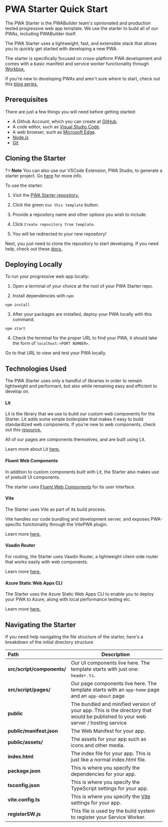 # PWA Starter Quick Start

The PWA Starter is the PWABuilder team's opinionated and production tested progressive web app template. We use the starter to build all of our PWAs, including PWABuilder itself. 

The PWA Starter uses a lightweight, fast, and extensible stack that allows you to quickly get started with developing a new PWA.

The starter is specifically focused on cross-platform PWA development and comes with a basic manifest and service worker functionality through [Workbox.](https://developers.google.com/web/tools/workbox/)

If you're new to developing PWAs and aren't sure where to start, check out this [blog series.](https://microsoft.github.io/win-student-devs/#/)

## Prerequisites

There are just a few things you will need before getting started:

- A Github Account, which you can create at [GitHub](https://github.com/).
- A code editor, such as [Visual Studio Code](https://code.visualstudio.com/).
- A web browser, such as [Microsoft Edge](https://www.microsoft.com/en-us/edge).
- [Node.js](https://docs.microsoft.com/en-us/windows/dev-environment/javascript/nodejs-on-windows)
- [Git](https://git-scm.com/book/en/v2/Getting-Started-Installing-Git)

## Cloning the Starter

?> **Note** You can also use our VSCode Extension, PWA Studio, to generate a starter project. Go [here](#/studio/quick-start) for more info.

To use the starter:

1. Visit the [PWA Starter repository.](https://github.com/pwa-builder/pwa-starter)

2. Click the green `Use this template` button.

3.  Provide a repository name and other options you wish to include.

4. Click `Create repository from template`.

5. You will be redirected to your new repository!

Next, you just need to clone the repository to start developing. If you need help, check out these [docs.](https://docs.github.com/en/repositories/creating-and-managing-repositories/cloning-a-repository)

## Deploying Locally

To run your progressive web app locally:

1. Open a terminal of your choice at the root of your PWA Starter repo.

2. Install dependencies with `npm`:

```
npm install
```

3. After your packages are installed, deploy your PWA locally with this command:

```
npm start
```

4. Check the terminal for the proper URL to find your PWA, it should take the form of `localhost:<PORT NUMBER>`.

Go to that URL to view and test your PWA locally.

## Technologies Used

The PWA Starter uses only a handful of libraries in order to remain lightweight and performant, but also while remaining easy and efficient to develop on. 


#### Lit
Lit is the library that we use to build our custom web components for the Starter. Lit adds some simple boilerplate that makes it easy to build standardized web components. 
If you're new to web components, check out this [resource.](https://developer.mozilla.org/en-US/docs/Web/Web_Components)

All of our pages are components themselves, and are built using Lit. 

Learn more about Lit [here.](https://lit.dev/)

#### Fluent Web Components
In addition to custom components built with Lit, the Starter also makes use of prebuilt UI components.

The starter uses [Fluent Web Components](https://docs.microsoft.com/en-us/fluent-ui/web-components/) for its user interface.

#### Vite
The Starter uses Vite as part of its build process. 

Vite handles our code bundling and development server, and exposes PWA-specific functionality through the VitePWA plugin.

Learn more [here.](https://vitejs.dev/)

#### Vaadin Router
For routing, the Starter uses Vaadin Router, a lightweight client-side router that works easily with web components.

Learn more [here.](https://vaadin.github.io/router/vaadin-router/demo/#vaadin-router-getting-started-demos)

#### Azure Static Web Apps CLI
The Starter uses the Azure Static Web Apps CLI to enable you to deploy your PWA to Azure, along with local performance testing etc.

Learn more [here.](https://azure.github.io/static-web-apps-cli/)


## Navigating the Starter

If you need help navigating the file structure of the starter, here's a breakdown of the initial directory structure.

| Path | Description  |
| :-----|-----|
| **src/script/components/** | Our UI components live here. The template starts with just one: `header.ts`. |
| **src/script/pages/** | Our page components live here. The template starts with an `app-home` page and an `app-about` page |
| **public** | The bundled and minified version of your app. This is the directory that would be published to your web server / hosting service |
| **public/manifest.json** | The Web Manifest for your app.|
| **public/assets/** | The assets for your app such as icons and other media.  |
| **index.html** | The index file for your app. This is just like a normal index.html file. |
| **package.json** | This is where you specify the dependencies for your app. |
| **tsconfig.json** | This is where you specify the TypeScript settings for your app. |
| **vite.config.ts** | This is where you specify the [Vite](https://vitejs.dev/) settings for your app. |
| **registerSW.js** | This file is used by the build system to register your Service Worker.|